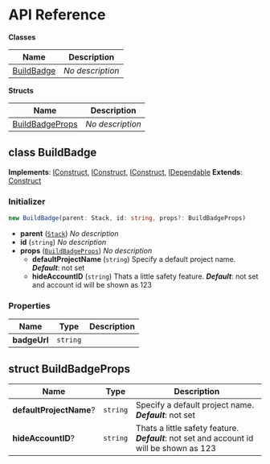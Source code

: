 # API Reference

**Classes**

Name|Description
----|-----------
[BuildBadge](#aws-cdk-build-badge-buildbadge)|*No description*


**Structs**

Name|Description
----|-----------
[BuildBadgeProps](#aws-cdk-build-badge-buildbadgeprops)|*No description*



## class BuildBadge  <a id="aws-cdk-build-badge-buildbadge"></a>



__Implements__: [IConstruct](#constructs-iconstruct), [IConstruct](#aws-cdk-core-iconstruct), [IConstruct](#constructs-iconstruct), [IDependable](#aws-cdk-core-idependable)
__Extends__: [Construct](#aws-cdk-core-construct)

### Initializer




```ts
new BuildBadge(parent: Stack, id: string, props?: BuildBadgeProps)
```

* **parent** (<code>[Stack](#aws-cdk-core-stack)</code>)  *No description*
* **id** (<code>string</code>)  *No description*
* **props** (<code>[BuildBadgeProps](#aws-cdk-build-badge-buildbadgeprops)</code>)  *No description*
  * **defaultProjectName** (<code>string</code>)  Specify a default project name. __*Default*__: not set
  * **hideAccountID** (<code>string</code>)  Thats a little safety feature. __*Default*__: not set and account id will be shown as 123



### Properties


Name | Type | Description 
-----|------|-------------
**badgeUrl** | <code>string</code> | <span></span>



## struct BuildBadgeProps  <a id="aws-cdk-build-badge-buildbadgeprops"></a>






Name | Type | Description 
-----|------|-------------
**defaultProjectName**? | <code>string</code> | Specify a default project name.<br/>__*Default*__: not set
**hideAccountID**? | <code>string</code> | Thats a little safety feature.<br/>__*Default*__: not set and account id will be shown as 123



